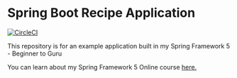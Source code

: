 # Spring Boot Recipe Application

[![CircleCI](https://dl.circleci.com/status-badge/img/gh/rzaranek/spring5-recipe-app/tree/master.svg?style=svg)](https://dl.circleci.com/status-badge/redirect/gh/rzaranek/spring5-recipe-app/tree/master)

This repository is for an example application built in my Spring Framework 5 - Beginner to Guru

You can learn about my Spring Framework 5 Online course [here.](https://go.springframework.guru/spring-framework-5-online-course)